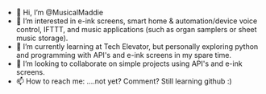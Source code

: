 - 👋 Hi, I’m @MusicalMaddie
- 👀 I’m interested in e-ink screens, smart home & automation/device voice control, IFTTT, and music applications (such as organ samplers or sheet music storage).
- 🌱 I’m currently learning at Tech Elevator, but personally exploring python and programming with API's and e-ink screens in my spare time.
- 💞️ I’m looking to collaborate on simple projects using API's and e-ink screens.
- 📫 How to reach me: ....not yet? Comment? Still learning github :) 

<!---
MusicalMaddie/MusicalMaddie is a ✨ special ✨ repository because its `README.md` (this file) appears on your GitHub profile.
You can click the Preview link to take a look at your changes.
--->
